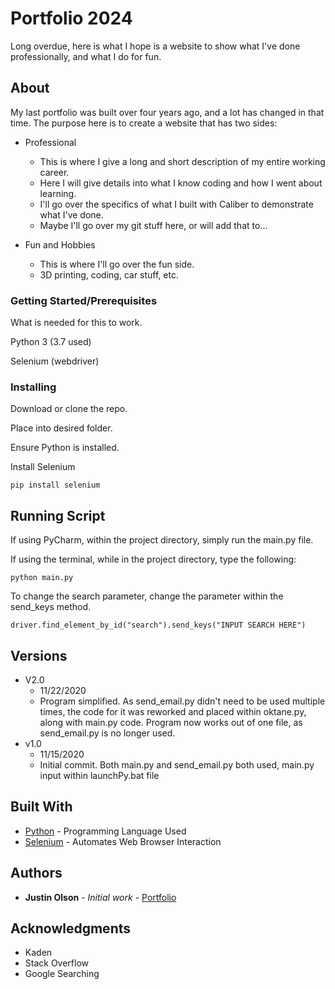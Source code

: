 # Portfolio 2024

Long overdue, here is what I hope is a website to show what I've done professionally, and what I do for fun.

## About

My last portfolio was built over four years ago, and a lot has changed in that time. The purpose here is to create a website that has two sides:

- Professional
    - This is where I give a long and short description of my entire working career.
    - Here I will give details into what I know coding and how I went about learning.
    - I'll go over the specifics of what I built with Caliber to demonstrate what I've done.
    - Maybe I'll go over my git stuff here, or will add that to...

- Fun and Hobbies
    - This is where I'll go over the fun side.
    - 3D printing, coding, car stuff, etc.

### Getting Started/Prerequisites

What is needed for this to work.

Python 3 (3.7 used)

Selenium (webdriver)


### Installing

Download or clone the repo.

Place into desired folder.

Ensure Python is installed.

Install Selenium
```
pip install selenium
```

## Running Script

If using PyCharm, within the project directory, simply run the main.py file.

If using the terminal, while in the project directory, type the following:
```
python main.py
```

To change the search parameter, change the parameter within the send_keys
 method.
```
driver.find_element_by_id("search").send_keys("INPUT SEARCH HERE")
```

## Versions

- V2.0
  - 11/22/2020
  - Program simplified. As send_email.py didn't need to be used multiple
   times, the code for it was reworked and placed within oktane.py, along
    with main.py code. Program now works out of one file, as send_email.py
     is no longer used.
- v1.0
  - 11/15/2020
  - Initial commit. Both main.py and send_email.py both used, main.py input
   within launchPy.bat file

## Built With

-   [Python](https://www.python.org/) - Programming Language Used
-   [Selenium](https://pypi.org/project/selenium/) - Automates Web Browser Interaction

## Authors

-   **Justin Olson** - _Initial work_ - [Portfolio](https://jodportfolio.herokuapp.com/)

## Acknowledgments

-   Kaden
-   Stack Overflow
-   Google Searching
